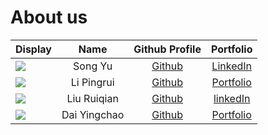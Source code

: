 # About us

Display | Name | Github Profile | Portfolio 
--------|:----:|:--------------:|:---------:
![](https://avatars.githubusercontent.com/u/55625337?s=460&u=8cf010d3f5099773aec99b0ebe41c4902552a392&v=4) | Song Yu | [Github](https://github.com/Song0180) | [LinkedIn](https://www.linkedin.com/in/daniel-yu-song/)
![](https://via.placeholder.com/100.png?text=Photo) | Li Pingrui | [Github](https://github.com/) | [Portfolio](docs/team/johndoe.md)
![](https://avatars.githubusercontent.com/u/24670073?v=4) | Liu Ruiqian | [Github](https://github.com/lowwilliam/) | [linkedIn](https://www.linkedin.com/in/ruiqian-liu/)
![](https://via.placeholder.com/100.png?text=Photo) | Dai Yingchao | [Github](https://github.com/) | [Portfolio](docs/team/johndoe.md)

